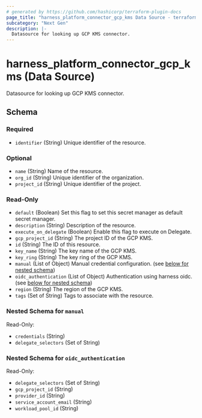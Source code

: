 ```yaml
---
# generated by https://github.com/hashicorp/terraform-plugin-docs
page_title: "harness_platform_connector_gcp_kms Data Source - terraform-provider-harness"
subcategory: "Next Gen"
description: |-
  Datasource for looking up GCP KMS connector.
---
```


# harness_platform_connector_gcp_kms (Data Source)

Datasource for looking up GCP KMS connector.



<!-- schema generated by tfplugindocs -->
## Schema

### Required

- `identifier` (String) Unique identifier of the resource.

### Optional

- `name` (String) Name of the resource.
- `org_id` (String) Unique identifier of the organization.
- `project_id` (String) Unique identifier of the project.

### Read-Only

- `default` (Boolean) Set this flag to set this secret manager as default secret manager.
- `description` (String) Description of the resource.
- `execute_on_delegate` (Boolean) Enable this flag to execute on Delegate.
- `gcp_project_id` (String) The project ID of the GCP KMS.
- `id` (String) The ID of this resource.
- `key_name` (String) The key name of the GCP KMS.
- `key_ring` (String) The key ring of the GCP KMS.
- `manual` (List of Object) Manual credential configuration. (see [below for nested schema](#nestedatt--manual))
- `oidc_authentication` (List of Object) Authentication using harness oidc. (see [below for nested schema](#nestedatt--oidc_authentication))
- `region` (String) The region of the GCP KMS.
- `tags` (Set of String) Tags to associate with the resource.

<a id="nestedatt--manual"></a>
### Nested Schema for `manual`

Read-Only:

- `credentials` (String)
- `delegate_selectors` (Set of String)


<a id="nestedatt--oidc_authentication"></a>
### Nested Schema for `oidc_authentication`

Read-Only:

- `delegate_selectors` (Set of String)
- `gcp_project_id` (String)
- `provider_id` (String)
- `service_account_email` (String)
- `workload_pool_id` (String)
